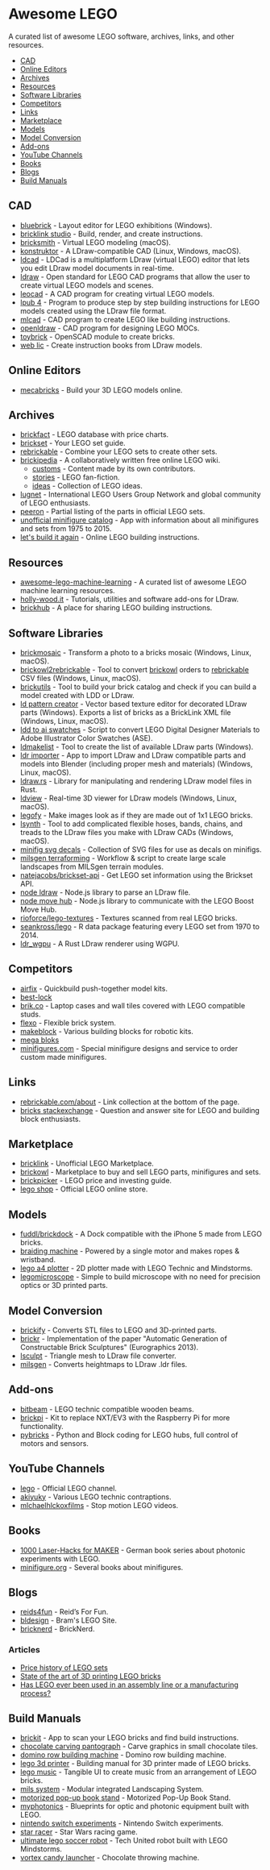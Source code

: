 # Awesome LEGO

A curated list of awesome LEGO software, archives, links, and other resources.

<!-- toc -->

- [CAD](#cad)
- [Online Editors](#online-editors)
- [Archives](#archives)
- [Resources](#resources)
- [Software Libraries](#software-libraries)
- [Competitors](#competitors)
- [Links](#links)
- [Marketplace](#marketplace)
- [Models](#models)
- [Model Conversion](#model-conversion)
- [Add-ons](#add-ons)
- [YouTube Channels](#youtube-channels)
- [Books](#books)
- [Blogs](#blogs)
- [Build Manuals](#build-manuals)

<!-- tocstop -->

## CAD

- [bluebrick] - Layout editor for LEGO exhibitions (Windows).
- [bricklink studio] - Build, render, and create instructions.
- [bricksmith] - Virtual LEGO modeling (macOS).
- [konstruktor] - A LDraw-compatible CAD (Linux, Windows, macOS).
- [ldcad] - LDCad is a multiplatform LDraw (virtual LEGO) editor
    that lets you edit LDraw model documents in real-time.
- [ldraw] - Open standard for LEGO CAD programs
    that allow the user to create virtual LEGO models and scenes.
- [leocad] - A CAD program for creating virtual LEGO models.
- [lpub 4] - Program to produce step by step building instructions
    for LEGO models created using the LDraw file format.
- [mlcad] - CAD program to create LEGO like building instructions.
- [openldraw] - CAD program for designing LEGO MOCs.
- [toybrick] - OpenSCAD module to create bricks.
- [web lic] - Create instruction books from LDraw models.

[bluebrick]: https://bluebrick.lswproject.com
[bricklink studio]: https://www.bricklink.com/v3/studio/download.page
[bricksmith]: https://bricksmith.sourceforge.net
[konstruktor]: https://github.com/segfault87/Konstruktor
[ldcad]: https://www.melkert.net/LDCad
[ldraw]: https://ldraw.org
[leocad]: https://leocad.org
[lpub 4]: https://lpub4.sourceforge.net
[mlcad]: http://mlcad.lm-software.com/
[openldraw]: https://github.com/HazenBabcock/openldraw
[toybrick]: https://github.com/joewalnes/toybrick
[web lic]: https://github.com/remig/web_lic


## Online Editors

- [mecabricks] - Build your 3D LEGO models online.

[mecabricks]: https://mecabricks.com


## Archives

- [brickfact] - LEGO database with price charts.
- [brickset] - Your LEGO set guide.
- [rebrickable] - Combine your LEGO sets to create other sets.
- [brickipedia] - A collaboratively written free online LEGO wiki.
	- [customs] - Content made by its own contributors.
	- [stories] - LEGO fan-fiction.
	- [ideas] - Collection of LEGO ideas.
- [lugnet] - International LEGO Users Group Network
    and global community of LEGO enthusiasts.
- [peeron] - Partial listing of the parts in official LEGO sets.
- [unofficial minifigure catalog] - App with information about all minifigures
    and sets from 1975 to 2015.
- [let's build it again] - Online LEGO building instructions.

[brickfact]: https://brickfact.com
[brickset]: https://brickset.com
[rebrickable]: https://rebrickable.com
[brickipedia]: https://en.brickimedia.org/wiki/Main_Page
[customs]: https://en.brickimedia.org/wiki/Category:Customs
[stories]: https://en.brickimedia.org/wiki/Category:Stories
[ideas]: https://en.brickimedia.org/wiki/Category:Ideas
[lugnet]: https://lugnet.com
[peeron]: http://www.peeron.com/
[unofficial minifigure catalog]: https://www.minifigure.org/application/
[let's build it again]: https://letsbuilditagain.com


## Resources

- [awesome-lego-machine-learning] - A curated list of awesome LEGO machine learning resources.
- [holly-wood.it] - Tutorials, utilities and software add-ons for LDraw.
- [brickhub] - A place for sharing LEGO building instructions.

[awesome-lego-machine-learning]: https://github.com/360er0/awesome-lego-machine-learning
[holly-wood.it]: https://www.holly-wood.it/
[brickhub]: https://brickhub.org/


## Software Libraries

- [brickmosaic] - Transform a photo to a bricks mosaic (Windows, Linux, macOS).
- [brickowl2rebrickable] - Tool to convert [brickowl] orders to
    [rebrickable] CSV files (Windows, Linux, macOS).
- [brickutils] - Tool to build your brick catalog and check if you can build
    a model created with LDD or LDraw.
- [ld pattern creator] - Vector based texture editor for
    decorated LDraw parts (Windows).
    Exports a list of bricks as a BrickLink XML file (Windows, Linux, macOS).
- [ldd to ai swatches] - Script to convert LEGO Digital Designer Materials
    to Adobe Illustrator Color Swatches (ASE).
- [ldmakelist] - Tool to create the list of available LDraw parts (Windows).
- [ldr importer] - App to import LDraw and LDraw compatible parts and models
    into Blender (including proper mesh and materials) (Windows, Linux, macOS).
- [ldraw.rs] - Library for manipulating and rendering LDraw model files in Rust.
- [ldview] - Real-time 3D viewer for LDraw models (Windows, Linux, macOS).
- [legofy] - Make images look as if they are made out of 1x1 LEGO bricks.
- [lsynth] - Tool to add complicated flexible hoses, bands, chains, and treads
    to the LDraw files you make with LDraw CADs (Windows, macOS).
- [minifig svg decals] - Collection of SVG files for use as decals on minifigs.
- [milsgen terraforming] - Workflow & script to create large scale landscapes from MILSgen terrain modules.
- [natejacobs/brickset-api] - Get LEGO set information using the Brickset API.
- [node ldraw] - Node.js library to parse an LDraw file.
- [node move hub] - Node.js library to communicate with the LEGO Boost Move Hub.
- [rioforce/lego-textures] - Textures scanned from real LEGO bricks.
- [seankross/lego] - R data package featuring every LEGO set from 1970 to 2014.
- [ldr_wgpu] - A Rust LDraw renderer using WGPU.

[brickmosaic]: https://sourceforge.net/projects/brickmosaic/
[brickowl2rebrickable]: https://github.com/dgrant/brickowl2rebrickable
[brickutils]: https://sourceforge.net/projects/brickutils/
[ld pattern creator]: https://sourceforge.net/projects/patterncreator/
[ldd to ai swatches]: https://github.com/NickAb/ldd-to-ai-swatches
[ldmakelist]: https://code.google.com/p/ldmakelist/
[ldr importer]: https://github.com/le717/LDR-Importer
[ldraw.rs]: https://github.com/segfault87/ldraw.rs
[ldview]: https://ldview.sourceforge.net
[legofy]: https://github.com/JuanPotato/Legofy
[lsynth]: https://lsynth.sourceforge.net
[minifig svg decals]: https://github.com/jpgerdeman/minifig-svg-decals
[milsgen terraforming]: https://github.com/Unitron-Galactic/Tools-Workflows/tree/master/Terraforming%201
[natejacobs/brickset-api]: https://github.com/NateJacobs/Brickset-API
[node ldraw]: https://github.com/jsonxr/node-ldraw
[node move hub]: https://github.com/hobbyquaker/node-movehub
[rioforce/lego-textures]: https://github.com/rioforce/LEGO-Textures
[seankross/lego]: https://github.com/seankross/lego
[ldr_wgpu]: https://github.com/ScanMountGoat/ldr_wgpu


## Competitors

- [airfix] - Quickbuild push-together model kits.
- [best-lock]
- [brik.co] - Laptop cases and wall tiles covered with LEGO compatible studs.
- [flexo] - Flexible brick system.
- [makeblock] - Various building blocks for robotic kits.
- [mega bloks]
- [minifigures.com] - Special minifigure designs and service to order
    custom made minifigures.

[airfix]: https://uk.airfix.com/shop/quick-build
[best-lock]: http://www.best-lock.com/
[brik.co]: https://www.brik.co
[flexo]: https://www.flexo.nz
[makeblock]: https://www.makeblock.com
[mega bloks]: https://megabloks.com
[minifigures.com]: https://www.minifigures.com/


## Links

- [rebrickable.com/about] - Link collection at the bottom of the page.
- [bricks stackexchange] - Question and answer site
    for LEGO and building block enthusiasts.

[rebrickable.com/about]: https://rebrickable.com/about
[bricks stackexchange]: https://bricks.stackexchange.com


## Marketplace

- [bricklink] - Unofficial LEGO Marketplace.
- [brickowl] - Marketplace to buy and sell LEGO parts, minifigures and sets.
- [brickpicker] - LEGO price and investing guide.
- [lego shop] - Official LEGO online store.

[bricklink]: https://bricklink.com
[brickowl]: https://brickowl.com
[brickpicker]: https://brickpicker.com
[lego shop]: https://shop.lego.com


## Models

- [fuddl/brickdock] - A Dock compatible with the iPhone 5 made from LEGO bricks.
- [braiding machine] - Powered by a single motor and makes ropes & wristband.
- [lego a4 plotter] - 2D plotter made with LEGO Technic and Mindstorms.
- [legomicroscope] - Simple to build microscope
    with no need for precision optics or 3D printed parts.

[fuddl/brickdock]: https://github.com/fuddl/BrickDock
[braiding machine]: https://nico71.fr/braiding-machine-makes-wristband
[lego a4 plotter]: https://www.youtube.com/watch?v=fGQu90EPVAM
[legomicroscope]: https://github.com/tobetz/LegoMicroscope


## Model Conversion

- [brickify] - Converts STL files to LEGO and 3D-printed parts.
- [brickr] - Implementation of the paper
    "Automatic Generation of Constructable Brick Sculptures" (Eurographics 2013).
- [lsculpt] - Triangle mesh to LDraw file converter.
- [milsgen] - Converts heightmaps to LDraw .ldr files.

[brickify]: https://github.com/ad-si/brickify
[brickr]: https://lgg.epfl.ch/publications/2013/lego
[lsculpt]: https://code.google.com/archive/p/lsculpt
[milsgen]: https://github.com/otonribic/milsgen


## Add-ons

- [bitbeam] - LEGO technic compatible wooden beams.
- [brickpi] - Kit to replace NXT/EV3 with the Raspberry Pi for more functionality.
- [pybricks] - Python and Block coding for LEGO hubs, full control of motors and sensors.

[bitbeam]: https://github.com/hugs/bitbeam
[brickpi]: https://www.dexterindustries.com/brickpi/
[pybricks]: https://pybricks.com/


## YouTube Channels

- [lego] - Official LEGO channel.
- [akiyuky] - Various LEGO technic contraptions.
- [mlchaelhlckoxfilms] - Stop motion LEGO videos.

[lego]: https://youtube.com/user/LEGO
[akiyuky]: https://youtube.com/user/akiyuky
[mlchaelhlckoxfilms]: https://youtube.com/user/MlCHAELHlCKOXFilms


## Books

- [1000 Laser-Hacks for MAKER][laser-hacks] - German book series
    about photonic experiments with LEGO.
- [minifigure.org] - Several books about minifigures.

[laser-hacks]: https://www.1000laserhacks.uni-osnabrueck.de/startseite.html
[minifigure.org]: https://www.minifigure.org


## Blogs

- [reids4fun] - Reid’s For Fun.
- [bldesign] - Bram's LEGO Site.
- [bricknerd] - BrickNerd.

[reids4fun]: https://www.reids4fun.com/topic/lego
[bldesign]: https://lego.bldesign.org/
[bricknerd]: https://bricknerd.com/


### Articles

- [Price history of LEGO sets][price-history]
- [State of the art of 3D printing LEGO bricks][printing-bricks]
- [Has LEGO ever been used in an assembly line or a manufacturing process?][asm]

[price-history]: https://web.archive.org/web/20240708123806/https://therealityprose.wordpress.com/2013/01/17/what_happened_with_lego/
[printing-bricks]: https://hackaday.com/2017/09/08/ive-seen-the-future-and-its-full-of-freakin-huge-bricks/
[asm]: https://bricks.stackexchange.com/questions/11252


## Build Manuals

- [brickit] - App to scan your LEGO bricks and find build instructions.
- [chocolate carving pantograph] - Carve graphics in small chocolate tiles.
- [domino row building machine][domino] - Domino row building machine.
- [lego 3d printer] - Building manual for 3D printer made of LEGO bricks.
- [lego music] - Tangible UI to create music from an arrangement of LEGO bricks.
- [mils system] - Modular integrated Landscaping System.
- [motorized pop-up book stand][motorized-book-stand] - Motorized Pop-Up Book Stand.
- [myphotonics] - Blueprints for optic and photonic equipment built with LEGO.
- [nintendo switch experiments][nintendo] - Nintendo Switch experiments.
- [star racer] - Star Wars racing game.
- [ultimate lego soccer robot][ulsr] - Tech United robot
    built with LEGO Mindstorms.
- [vortex candy launcher] - Chocolate throwing machine.

[brickit]: https://brickit.app
[chocolate carving pantograph]: https://woodgears.ca/pantograph/lego.html
[domino]: https://woodgears.ca/domino/
[lego 3d printer]: https://www.instructables.com/id/LEGO-3d-Printer/
[lego music]: https://hackaday.io/project/161277-lego-music
[mils system]: https://www.abellon.net/MILS/
[motorized-book-stand]: https://jkbrickworks.com/motorized-pop-up-book-stand/
[myphotonics]: https://www.ufp.uni-osnabrueck.de/en/education/myphotonics.html
[nintendo]: https://cargocollective.com/vimalpatel/nintendo-switch-experiments
[star racer]: https://tkelcreations.blogspot.com/2018/03/star-racer.html
[ulsr]: https://hackaday.com/2017/08/12/mindstorms-soccer-robot-inspired-by-real-soccer-robot/
[vortex candy launcher]: https://jkbrickworks.com/vortex-candy-launcher/
